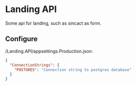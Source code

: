 # Landing API

Some api for landing, such as sincact as form.

## Configure

/Landing.API/appsettings.Production.json:
```json
{
  "ConnectionStrings": {
    "POSTGRES": "Connection string to postgres database"
  }
}
```